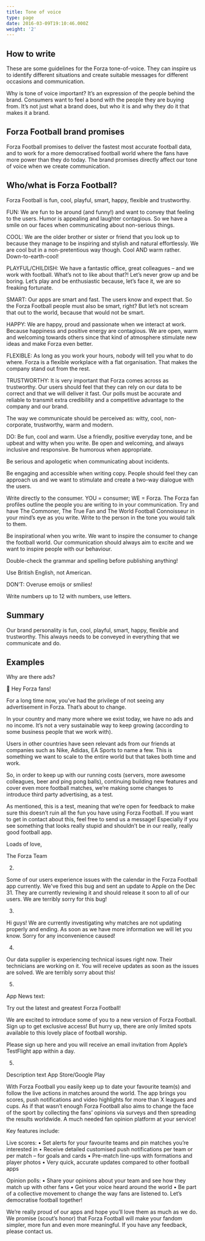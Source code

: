 ```yaml
---
title: Tone of voice
type: page
date: 2016-03-09T19:10:46.000Z
weight: '2'
---
```


## How to write

These are some guidelines for the Forza tone-of-voice. They can inspire us to identify different situations and create suitable messages for different occasions and communication.

Why is tone of voice important? It’s an expression of the people behind the brand. Consumers want to feel a bond with the people they are buying from. It’s not just what a brand does, but who it is and why they do it that makes it a brand.

## Forza Football brand promises
Forza Football promises to deliver the fastest most accurate football data, and to work for a more democratised football world where the fans have more power than they do today. 
The brand promises directly affect our tone of voice when we create communication.

## Who/what is Forza Football?
Forza Football is fun, cool, playful, smart, happy, flexible and trustworthy.

FUN: We are fun to be around (and funny!) and want to convey that feeling to the users. Humor is appealing and laughter contagious. So we have a smile on our faces when communicating about non-serious things.

COOL: We are the older brother or sister or friend that you look up to because they manage to be inspiring and stylish and natural effortlessly. We are cool but in a non-pretentious way though. Cool AND warm rather. Down-to-earth-cool!

PLAYFUL/CHILDISH: We have a fantastic office, great colleagues – and we work with football. What’s not to like about that?! Let’s never grow up and be boring. Let’s play and be enthusiastic because, let’s face it, we are so freaking fortunate.

SMART: Our apps are smart and fast. The users know and expect that. So the Forza Football people must also be smart, right? But let’s not scream that out to the world, because that would not be smart.

HAPPY: We are happy, proud and passionate when we interact at work. Because happiness and positive energy are contagious. We are open, warm and welcoming towards others since that kind of atmosphere stimulate new ideas and make Forza even better.

FLEXIBLE: As long as you work your hours, nobody will tell you what to do where. Forza is a flexible workplace with a flat organisation. That makes the company stand out from the rest.

TRUSTWORTHY: It is very important that Forza comes across as trustworthy. Our users should feel that they can rely on our data to be correct and that we will deliver it fast. Our polls must be accurate and reliable to transmit extra credibility and a competitive advantage to the company and our brand.

The way we communicate should be perceived as: witty, cool, non-corporate, trustworthy, warm and modern.

DO:
Be fun, cool and warm. Use a friendly, positive everyday tone, and be upbeat and witty when you write. Be open and welcoming, and always inclusive and responsive.  Be humorous when appropriate.

Be serious and apologetic when communicating about incidents.

Be engaging and accessible when writing copy. People should feel they can approach us and we want to stimulate and create a two-way dialogue with the users. 

Write directly to the consumer. YOU = consumer; WE = Forza. The Forza fan profiles outline the people you are writing to in your communication. Try and have The Commoner, The True Fan and The World Football Connoisseur in your mind’s eye as you write. Write to the person in the tone you would talk to them.

Be inspirational when you write. We want to inspire the consumer to change the football world.
Our communication should always aim to excite and we want to inspire people with our behaviour.

Double-check the grammar and spelling before publishing anything!

Use British English, not American.

DON’T:
Overuse emoijs or smilies!

Write numbers up to 12 with numbers, use letters.

## Summary
Our brand personality is fun, cool, playful, smart, happy, flexible and trustworthy. This always needs to be conveyed in everything that we communicate and do.


## Examples

Why are there ads? 

:wave: 
Hey Forza fans!

For a long time now, you’ve had the privilege of not seeing any advertisement in Forza. That’s about to change. 

In your country and many more where we exist today, we have no ads and no income. It’s not a very sustainable way to keep growing (according to some business people that we work with). 

Users in other countries have seen relevant ads from our friends at companies such as Nike, Adidas, EA Sports to name a few. This is something we want to scale to the entire world but that takes both time and work. 


So, in order to keep up with our running costs (servers, more awesome colleagues, beer and ping pong balls), continuing building new features and cover even more football matches, we’re making some changes to introduce third party advertising, as a test.  

As mentioned, this is a test, meaning that we’re open for feedback to make sure this doesn’t ruin all the fun you have using Forza Football. If you want to get in contact about this, feel free to send us a message! Especially if you see something that looks really stupid and shouldn’t be in our really, really good football app.

Loads of love, 

The Forza Team

2)

Some of our users experience issues with the calendar in the Forza Football app currently. We've fixed this bug and sent an update to Apple on the Dec 31. They are currently reviewing it and should release it soon to all of our users. We are terribly sorry for this bug!

3)
Hi guys! We are currently investigating why matches are not updating properly and ending. As soon as we have more information we will let you know. Sorry for any inconvenience caused!

4)
Our data supplier is experiencing technical issues right now. Their technicians are working on it. You will receive updates as soon as the issues are solved. We are terribly sorry about this!

5)

App News text:

Try out the latest and greatest Forza Football!

We are excited to introduce some of you to a new version of Forza Football. Sign up to get exclusive access! But hurry up, there are only limited spots available to this lovely place of football worship.

Please sign up here and you will receive an email invitation from Apple’s TestFlight app within a day.

5)

Description text App Store/Google Play

With Forza Football you easily keep up to date your favourite team(s) and follow the live actions in matches around the world. The app brings you scores, push notifications and video highlights for more than X leagues and cups. 
As if that wasn’t enough Forza Football also aims to change the face of the sport by collecting the fans’ opinions via surveys and then spreading the results worldwide. A much needed fan opinion platform at your service!

Key features include:

Live scores:
•    Set alerts for your favourite teams and pin matches you’re interested in
•    Receive detailed customised push notifications per team or per match – for goals and cards 
•    Pre-match line-ups with formations and player photos
•    Very quick, accurate updates compared to other football apps

Opinion polls:
•    Share your opinions about your team and see how they match up with other fans
•    Get your voice heard around the world
•    Be part of a collective movement to change the way fans are listened to. Let’s democratise football together!

We’re really proud of our apps and hope you’ll love them as much as we do. We promise (scout’s honor) that Forza Football will make your fandom simpler, more fun and even more meaningful. If you have any feedback, please contact us.

